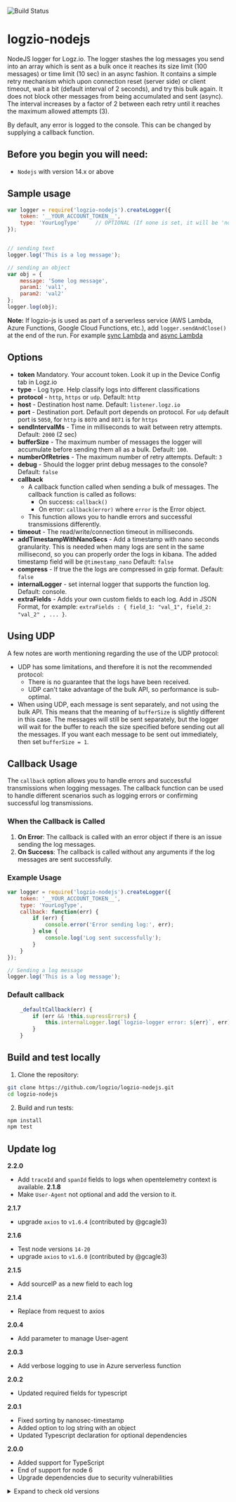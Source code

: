 ![Build Status](https://travis-ci.org/logzio/logzio-nodejs.svg?branch=master)

# logzio-nodejs  
NodeJS logger for Logz.io.
The logger stashes the log messages you send into an array which is sent as a bulk once it reaches its size limit (100 messages) or time limit (10 sec) in an async fashion.
It contains a simple retry mechanism which upon connection reset (server side) or client timeout, wait a bit (default interval of 2 seconds), and try this bulk again. It does not block other messages from being accumulated and sent (async). The interval increases by a factor of 2 between each retry until it reaches the maximum allowed attempts (3).

 By default, any error is logged to the console. This can be changed by supplying a callback function.

## Before you begin you will need:
- `Nodejs` with version 14.x or above

## Sample usage
```javascript
var logger = require('logzio-nodejs').createLogger({
    token: '__YOUR_ACCOUNT_TOKEN__',
    type: 'YourLogType'     // OPTIONAL (If none is set, it will be 'nodejs')
});


// sending text
logger.log('This is a log message');

// sending an object
var obj = {
    message: 'Some log message',
    param1: 'val1',
    param2: 'val2'
};
logger.log(obj);
```

**Note:** If logzio-js is used as part of a serverless service (AWS Lambda, Azure Functions, Google Cloud Functions, etc.), add `logger.sendAndClose()` at the end of the run. For example [sync Lambda](https://github.com/logzio/logzio-nodejs/blob/master/Serverless/lambda-sync.md) and [async Lambda](https://github.com/logzio/logzio-nodejs/blob/master/Serverless/lambda-async.md)

## Options

* **token**
    Mandatory. Your account token. Look it up in the Device Config tab in Logz.io
* **type** - Log type. Help classify logs into different classifications
* **protocol** - `http`, `https` or `udp`. Default: `http`
* **host** - Destination host name. Default: `listener.logz.io`
* **port** - Destination port. Default port depends on protocol. For `udp` default port is `5050`, for `http` is `8070` and `8071` is for `https`
* **sendIntervalMs** - Time in milliseconds to wait between retry attempts. Default: `2000` (2 sec)
* **bufferSize** - The maximum number of messages the logger will accumulate before sending them all as a bulk. Default: `100`.
* **numberOfRetries** - The maximum number of retry attempts. Default: `3`
* **debug** - Should the logger print debug messages to the console? Default: `false`
* **callback**
    - A callback function called when sending a bulk of messages. The callback function is called as follows:
        - On success: `callback()`
        - On error: `callback(error)` where `error` is the Error object.
    - This function allows you to handle errors and successful transmissions differently.
* **timeout** - The read/write/connection timeout in milliseconds.
* **addTimestampWithNanoSecs** - Add a timestamp with nano seconds granularity. This is needed when many logs are sent in the same millisecond, so you can properly order the logs in kibana. The added timestamp field will be `@timestamp_nano` Default: `false`
* **compress** - If true the the logs are compressed in gzip format. Default: `false`
* **internalLogger** - set internal logger that supports the function log. Default: console.
* **extraFields** - Adds your own custom fields to each log. Add in JSON Format, for example: `extraFields : { field_1: "val_1", field_2: "val_2" , ... }`.


## Using UDP
A few notes are worth mentioning regarding the use of the UDP protocol:
* UDP has some limitations, and therefore it is not the recommended protocol:
  * There is no guarantee that the logs have been received.
  * UDP can't take advantage of the bulk API, so performance is sub-optimal.
* When using UDP, each message is sent separately, and not using the bulk API. This means that the meaning of `bufferSize` is slightly different in this case. The messages will still be sent separately, but the logger will wait for the buffer to reach the size specified before sending out all the messages. If you want each message to be sent out immediately, then set `bufferSize = 1`.

## Callback Usage

The `callback` option allows you to handle errors and successful transmissions when logging messages. The callback function can be used to handle different scenarios such as logging errors or confirming successful log transmissions.

### When the Callback is Called

1. **On Error**: The callback is called with an error object if there is an issue sending the log messages.
2. **On Success**: The callback is called without any arguments if the log messages are sent successfully.

### Example Usage

```javascript
var logger = require('logzio-nodejs').createLogger({
    token: '__YOUR_ACCOUNT_TOKEN__',
    type: 'YourLogType',
    callback: function(err) {
        if (err) {
            console.error('Error sending log:', err);
        } else {
            console.log('Log sent successfully');
        }
    }
});

// Sending a log message
logger.log('This is a log message');
```
### Default callback
```javascript
    _defaultCallback(err) {
        if (err && !this.supressErrors) {
            this.internalLogger.log(`logzio-logger error: ${err}`, err);
        }
    }
```

## Build and test locally
1. Clone the repository:
  ```bash
  git clone https://github.com/logzio/logzio-nodejs.git
  cd logzio-nodejs
  ```
2. Build and run tests:
  ```bash
  npm install
  npm test
  ```

## Update log
**2.2.0**
- Add `traceId` and `spanId` fields to logs when opentelemetry context is available.
**2.1.8**
- Make `User-Agent` not optional and add the version to it.

**2.1.7**
- upgrade `axios` to `v1.6.4` (contributed by @gcagle3)

**2.1.6**
- Test node versions `14-20`
- upgrade `axios` to `v1.6.0` (contributed by @gcagle3)

**2.1.5**
- Add sourceIP as a new field to each log

**2.1.4**
- Replace from request to axios

**2.0.4**
- Add parameter to manage User-agent

**2.0.3**
- Add verbose logging to use in Azure serverless function

**2.0.2**
- Updated required fields for typescript

**2.0.1**
- Fixed sorting by nanosec-timestamp
- Added option to log string with an object
- Updated Typescript declaration for optional dependencies

**2.0.0**
- Added support for TypeScript
- End of support for node 6
- Upgrade dependencies due to security vulnerabilities 

<details>
  <summary markdown="span"> Expand to check old versions </summary>
 
**1.0.4 - 1.0.6**
- Upgrade dependencies due to security vulnerabilities 

**1.0.3**
- Added the bulk to the callback in case the send failed

**1.0.2**
- Handle no Error code on bad requests

**1.0.1**
- ES6
- Support node greater than node 6
- Added gzip compress option
- Added internal logger option 

**0.4.14**  
- UDP callback bug fix + tests
- UDP close connection bug fix + tests
- ESLint

**0.4.12**  
- Updated ability to add custom port

**0.4.6**  
- Updated moment (v2.19.3) and request (v2.81.0) packages 

**0.4.4**  
- `@timestamp` and `@timestamp_nano` will no longer be overriden given a custom value by the user. 

**0.4.3**  
- Add the `@timestamp` field to the logs on the client's machine (and not when it reaches the server)

**0.4.1**
- Updated `request` dependency to 2.75.0

**0.4.0**
- Fixed issue #12 - added support for UDP
- Minor refactorings

**0.3.10**
- Fixed issue #17 - sendAndClose() wasn't actually closing the timer

**0.3.9**
- Added option to add a timestamp with nano second granularity

**0.3.8**
- Updated listener url
- Added `sendAndClose()` method which immediately sends the queued messages and clears the global timer
- Added option to supress error messages

**0.3.6**
- Fixed URL for github repository in package.json

**0.3.5**
- Bug fix : upon retry (in case of network error), the message gets sent forever  

**0.3.4**
- Bug fix : `jsonToString()` was throwing an error in the catch()block  

**0.3.2**  
- Enhancement : Added option to attach extra fields to each log in a specific instance of the logger.

**0.3.1**
- Bug fix : When calling `log` with a string parameter, the object isn't constructed properly.  

</details>

